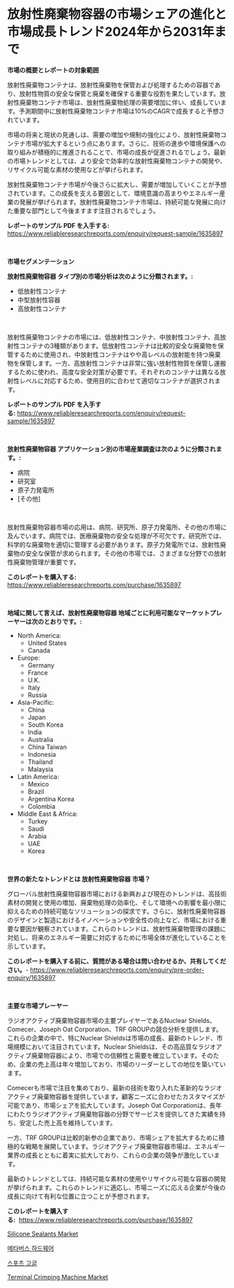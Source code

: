 <p><h1>放射性廃棄物容器の市場シェアの進化と市場成長トレンド2024年から2031年まで</h1></p><p><strong>市場の概要とレポートの対象範囲</strong></p>
<p><p>放射性廃棄物コンテナは、放射性廃棄物を保管および処理するための容器であり、放射性物質の安全な保管と廃棄を確保する重要な役割を果たしています。放射性廃棄物コンテナ市場は、放射性廃棄物処理の需要増加に伴い、成長しています。予測期間中に放射性廃棄物コンテナ市場は10%のCAGRで成長すると予想されています。</p><p>市場の将来と現状の見通しは、需要の増加や規制の強化により、放射性廃棄物コンテナ市場が拡大するという点にあります。さらに、技術の進歩や環境保護への取り組みが積極的に推進されることで、市場の成長が促進されるでしょう。最新の市場トレンドとしては、より安全で効率的な放射性廃棄物コンテナの開発や、リサイクル可能な素材の使用などが挙げられます。</p><p>放射性廃棄物コンテナ市場が今後さらに拡大し、需要が増加していくことが予想されています。この成長を支える要因として、環境意識の高まりやエネルギー産業の発展が挙げられます。放射性廃棄物コンテナ市場は、持続可能な発展に向けた重要な部門として今後ますます注目されるでしょう。</p></p>
<p><strong>レポートのサンプル PDF を入手する:</strong> <a href="https://www.reliableresearchreports.com/enquiry/request-sample/1635897">https://www.reliableresearchreports.com/enquiry/request-sample/1635897</a></p>
<p>&nbsp;</p>
<p><strong>市場セグメンテーション</strong></p>
<p><strong>放射性廃棄物容器 タイプ別の市場分析は次のように分類されます。:</strong></p>
<p><ul><li>低放射性コンテナ</li><li>中型放射性容器</li><li>高放射性コンテナ</li></ul></p>
<p>&nbsp;</p>
<p><p>放射性廃棄物コンテナの市場には、低放射性コンテナ、中放射性コンテナ、高放射性コンテナの3種類があります。低放射性コンテナは比較的安全な廃棄物を保管するために使用され、中放射性コンテナはやや高レベルの放射能を持つ廃棄物を保管します。一方、高放射性コンテナは非常に強い放射性物質を保管し運搬するために使われ、高度な安全対策が必要です。それぞれのコンテナは異なる放射性レベルに対応するため、使用目的に合わせて適切なコンテナが選択されます。</p></p>
<p><strong>レポートのサンプル PDF を入手する:</strong>&nbsp;<a href="https://www.reliableresearchreports.com/enquiry/request-sample/1635897">https://www.reliableresearchreports.com/enquiry/request-sample/1635897</a></p>
<p>&nbsp;</p>
<p><strong> 放射性廃棄物容器 アプリケーション別の市場産業調査は次のように分類されます。:</strong></p>
<p><ul><li>病院</li><li>研究室</li><li>原子力発電所</li><li>[その他]</li></ul></p>
<p>&nbsp;</p>
<p><p>放射性廃棄物容器市場の応用は、病院、研究所、原子力発電所、その他の市場に及んでいます。病院では、医療廃棄物の安全な処理が不可欠です。研究所では、科学的な廃棄物を適切に管理する必要があります。原子力発電所では、放射性廃棄物の安全な保管が求められます。その他の市場では、さまざまな分野での放射性廃棄物管理が重要です。</p></p>
<p><strong>このレポートを購入する:</strong>&nbsp; <a href="https://www.reliableresearchreports.com/purchase/1635897">https://www.reliableresearchreports.com/purchase/1635897</a></p>
<p>&nbsp;</p>
<p><strong>地域に関して言えば、放射性廃棄物容器 地域ごとに利用可能なマーケットプレーヤーは次のとおりです。:</strong></p>
<p><ul>
    <li>
        North America:
        <ul>
            <li>United States</li>
            <li>Canada</li>
        </ul>
    </li>
    <li>
        Europe:
        <ul>
            <li>Germany</li>
            <li>France</li>
            <li>U.K.</li>
            <li>Italy</li>
            <li>Russia</li>
        </ul>
    </li>
    <li>
        Asia-Pacific:
        <ul>
            <li>China</li>
            <li>Japan</li>
            <li>South Korea</li>
            <li>India</li>
            <li>Australia</li>
            <li>China Taiwan</li>
            <li>Indonesia</li>
            <li>Thailand</li>
            <li>Malaysia</li>
        </ul>
    </li>
    <li>
        Latin America:
        <ul>
            <li>Mexico</li>
            <li>Brazil</li>
            <li>Argentina Korea</li>
            <li>Colombia</li>
        </ul>
    </li>
    <li>
        Middle East & Africa:
        <ul>
            <li>Turkey</li>
            <li>Saudi</li>
            <li>Arabia</li>
            <li>UAE</li>
            <li>Korea</li>
        </ul>
    </li>
    </ul></p>
<p>&nbsp;</p>
<p><strong>世界の新たなトレンドとは 放射性廃棄物容器 市場？</strong></p>
<p><p>グローバル放射性廃棄物容器市場における新興および現在のトレンドは、高技術素材の開発と使用の増加、廃棄物処理の効率化、そして環境への影響を最小限に抑えるための持続可能なソリューションの探求です。さらに、放射性廃棄物容器のデザインと製造におけるイノベーションや安全性の向上など、市場における重要な要因が観察されています。これらのトレンドは、放射性廃棄物管理の課題に対処し、将来のエネルギー需要に対応するために市場全体が進化していることを示しています。</p></p>
<p><strong>このレポートを購入する前に、質問がある場合は問い合わせるか、共有してください。</strong>- <a href="https://www.reliableresearchreports.com/enquiry/pre-order-enquiry/1635897">https://www.reliableresearchreports.com/enquiry/pre-order-enquiry/1635897</a></p>
<p>&nbsp;</p>
<p><strong>主要な市場プレーヤー</strong></p>
<p><p>ラジオアクティブ廃棄物容器市場の主要プレイヤーであるNuclear Shields、Comecer、Joseph Oat Corporation、TRF GROUPの競合分析を提供します。これらの企業の中で、特にNuclear Shieldsは市場の成長、最新のトレンド、市場規模において注目されています。Nuclear Shieldsは、その高品質なラジオアクティブ廃棄物容器により、市場での信頼性と需要を確立しています。そのため、企業の売上高は年々増加しており、市場のリーダーとしての地位を築いています。</p><p>Comecerも市場で注目を集めており、最新の技術を取り入れた革新的なラジオアクティブ廃棄物容器を提供しています。顧客ニーズに合わせたカスタマイズが可能であり、市場シェアを拡大しています。Joseph Oat Corporationは、長年にわたりラジオアクティブ廃棄物容器の分野でサービスを提供してきた実績を持ち、安定した売上高を維持しています。</p><p>一方、TRF GROUPは比較的新参の企業であり、市場シェアを拡大するために積極的な戦略を展開しています。ラジオアクティブ廃棄物容器市場は、エネルギー業界の成長とともに着実に拡大しており、これらの企業の競争が激化しています。</p><p>最新のトレンドとしては、持続可能な素材の使用やリサイクル可能な容器の開発が挙げられます。これらのトレンドに適応し、市場ニーズに応える企業が今後の成長に向けて有利な位置に立つことが予想されます。</p></p>
<p><strong>このレポートを購入する:</strong>&nbsp;&nbsp;<a href="https://www.reliableresearchreports.com/purchase/1635897">https://www.reliableresearchreports.com/purchase/1635897</a></p>
<p><p><a href="https://ivy-potential-64b.notion.site/Silicone-Sealants-Market-Size-Share-Trends-Analysis-Report-By-Material-By-Type-By-End-user-By--480f6095bcec40ef97940f5ce48195bc">Silicone Sealants Market</a></p><p><a href="https://github.com/oajzkywllm460/Market-Research-Report-List-1/blob/main/50180216635.md">메타버스 하드웨어</a></p><p><a href="https://github.com/vsr06p4p49/Market-Research-Report-List-1/blob/main/78760936636.md">스포츠 고글</a></p><p><a href="https://view.publitas.com/reportprime-1/terminal-crimping-machine-market-size-share-trends-analysis-report-by-application-regional-outlook-competitive-strategies-and-segment-forecasts-2024-2031/">Terminal Crimping Machine Market</a></p></p>